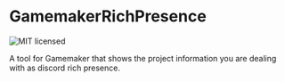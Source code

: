# GamemakerRichPresence

![MIT licensed](https://img.shields.io/badge/license-MIT-blue.svg)

A tool for Gamemaker that shows the project information you are dealing with as discord rich presence.

